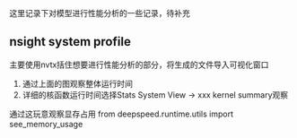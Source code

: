 这里记录下对模型进行性能分析的一些记录，待补充

## nsight system profile
主要使用nvtx括住想要进行性能分析的部分，将生成的文件导入可视化窗口
1. 通过上面的图观察整体运行时间
2. 详细的核函数运行时间选择Stats System View ->  xxx kernel summary观察

通过这玩意观察显存占用
from deepspeed.runtime.utils import see_memory_usage